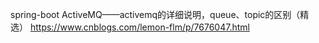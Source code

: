 spring-boot ActiveMQ——activemq的详细说明，queue、topic的区别（精选） https://www.cnblogs.com/lemon-flm/p/7676047.html